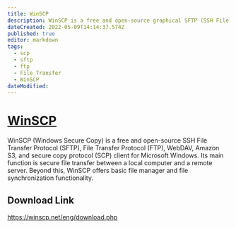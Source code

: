 ```yaml
---
title: WinSCP
description: WinSCP is a free and open-source graphical SFTP (SSH File Transfer Protocol), FTP, and SCP client for Windows. This note covers installation, configuration, and usage of WinSCP for secure file transfers between local and remote servers.
dateCreated: 2022-05-09T14:14:37.574Z
published: true
editor: markdown
tags:
  - scp
  - sftp
  - ftp
  - File_Transfer
  - WinSCP
dateModified: 
---
```

# [WinSCP](https://winscp.net/eng/index.php)

WinSCP (Windows Secure Copy) is a free and open-source SSH File Transfer Protocol (SFTP), File Transfer Protocol (FTP), WebDAV, Amazon S3, and secure copy protocol (SCP) client for Microsoft Windows. Its main function is secure file transfer between a local computer and a remote server. Beyond this, WinSCP offers basic file manager and file synchronization functionality.

## Download Link

https://winscp.net/eng/download.php